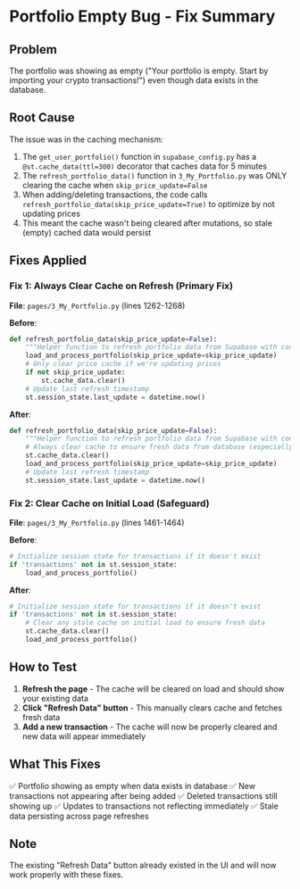 # Portfolio Empty Bug - Fix Summary

## Problem
The portfolio was showing as empty ("Your portfolio is empty. Start by importing your crypto transactions!") even though data exists in the database.

## Root Cause
The issue was in the caching mechanism:

1. The `get_user_portfolio()` function in `supabase_config.py` has a `@st.cache_data(ttl=300)` decorator that caches data for 5 minutes
2. The `refresh_portfolio_data()` function in `3_My_Portfolio.py` was ONLY clearing the cache when `skip_price_update=False`
3. When adding/deleting transactions, the code calls `refresh_portfolio_data(skip_price_update=True)` to optimize by not updating prices
4. This meant the cache wasn't being cleared after mutations, so stale (empty) cached data would persist

## Fixes Applied

### Fix 1: Always Clear Cache on Refresh (Primary Fix)
**File**: `pages/3_My_Portfolio.py` (lines 1262-1268)

**Before**:
```python
def refresh_portfolio_data(skip_price_update=False):
    """Helper function to refresh portfolio data from Supabase with consistent mapping"""
    load_and_process_portfolio(skip_price_update=skip_price_update)
    # Only clear price cache if we're updating prices
    if not skip_price_update:
        st.cache_data.clear()
    # Update last refresh timestamp
    st.session_state.last_update = datetime.now()
```

**After**:
```python
def refresh_portfolio_data(skip_price_update=False):
    """Helper function to refresh portfolio data from Supabase with consistent mapping"""
    # Always clear cache to ensure fresh data from database (especially after mutations)
    st.cache_data.clear()
    load_and_process_portfolio(skip_price_update=skip_price_update)
    # Update last refresh timestamp
    st.session_state.last_update = datetime.now()
```

### Fix 2: Clear Cache on Initial Load (Safeguard)
**File**: `pages/3_My_Portfolio.py` (lines 1461-1464)

**Before**:
```python
# Initialize session state for transactions if it doesn't exist
if 'transactions' not in st.session_state:
    load_and_process_portfolio()
```

**After**:
```python
# Initialize session state for transactions if it doesn't exist
if 'transactions' not in st.session_state:
    # Clear any stale cache on initial load to ensure fresh data
    st.cache_data.clear()
    load_and_process_portfolio()
```

## How to Test

1. **Refresh the page** - The cache will be cleared on load and should show your existing data
2. **Click "Refresh Data" button** - This manually clears cache and fetches fresh data
3. **Add a new transaction** - The cache will now be properly cleared and new data will appear immediately

## What This Fixes

✅ Portfolio showing as empty when data exists in database
✅ New transactions not appearing after being added
✅ Deleted transactions still showing up
✅ Updates to transactions not reflecting immediately
✅ Stale data persisting across page refreshes

## Note
The existing "Refresh Data" button already existed in the UI and will now work properly with these fixes.
